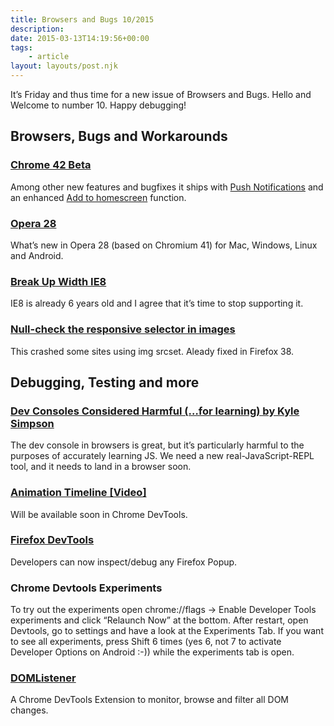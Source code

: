 ```yaml
---
title: Browsers and Bugs 10/2015
description: 
date: 2015-03-13T14:19:56+00:00
tags:
    - article
layout: layouts/post.njk
---
```


It’s Friday and thus time for a new issue of Browsers and Bugs. Hello and Welcome to number 10. Happy debugging!

Browsers, Bugs and Workarounds
------------------------------

### [Chrome 42 Beta](http://blog.chromium.org/2015/03/chrome-42-beta-push-notifications_12.html)

Among other new features and bugfixes it ships with [Push Notifications](http://updates.html5rocks.com/2015/03/push-notificatons-on-the-open-web) and an enhanced [Add to homescreen](http://updates.html5rocks.com/2015/03/increasing-engagement-with-app-install-banners-in-chrome-for-android) function.

### [Opera 28](https://dev.opera.com/blog/opera-28/)

What’s new in Opera 28 (based on Chromium 41) for Mac, Windows, Linux and Android.

### [Break Up Width IE8](http://breakupwithie8.com/)

IE8 is already 6 years old and I agree that it’s time to stop supporting it.

### [Null-check the responsive selector in images](https://bugzilla.mozilla.org/show_bug.cgi?id=1141260)

This crashed some sites using img srcset. Aleady fixed in Firefox 38.

Debugging, Testing and more
---------------------------

### [Dev Consoles Considered Harmful (…for learning) by Kyle Simpson](http://blog.getify.com/dev-consoles-considered-harmful/)

The dev console in browsers is great, but it’s particularly harmful to the purposes of accurately learning JS. We need a new real-JavaScript-REPL tool, and it needs to land in a browser soon.

### [Animation Timeline \[Video\]](https://www.youtube.com/watch?v=U9xfYbKxosI)

Will be available soon in Chrome DevTools.

### [Firefox DevTools](https://twitter.com/patrickbrosset/status/576027485684539393/photo/1)

Developers can now inspect/debug any Firefox Popup.

### Chrome Devtools Experiments

To try out the experiments open chrome://flags -> Enable Developer Tools experiments and click “Relaunch Now” at the bottom. After restart, open Devtools, go to settings and have a look at the Experiments Tab. If you want to see all experiments, press Shift 6 times (yes 6, not 7 to activate Developer Options on Android :-)) while the experiments tab is open.

### [DOMListener](https://chrome.google.com/webstore/detail/domlistener/jlfdgnlpibogjanomigieemaembjeolj)

A Chrome DevTools Extension to monitor, browse and filter all DOM changes.